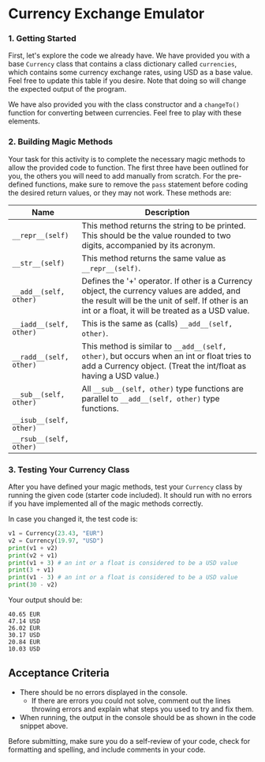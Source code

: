 # Currency Exchange Emulator

### 1. Getting Started

First, let's explore the code we already have. We have provided you with a base `Currency` class that contains a class dictionary called `currencies`, which contains some currency exchange rates, using USD as a base value. Feel free to update this table if you desire. Note that doing so will change the expected output of the program.

We have also provided you with the class constructor and a `changeTo()` function for converting between currencies. Feel free to play with these elements.

### 2. Building Magic Methods

Your task for this activity is to complete the necessary magic methods to allow the provided code to function. The first three have been outlined for you, the others you will need to add manually from scratch. For the pre-defined functions, make sure to remove the `pass` statement before coding the desired return values, or they may not work. These methods are:

|                    Name |                                                                                                                                                                                        Description |
|-------------------------|----------------------------------------------------------------------------------------------------------------------------------------------------------------------------------------------------|
| `__repr__(self)`        | This method returns the string to be printed. This should be the value rounded to two digits, accompanied by its acronym.                                                                          |
| `__str__(self)`         | This method returns the same value as `__repr__(self)`.                                                                                                                                            |
| `__add__(self, other)`  | Defines the '+' operator. If other is a Currency object, the currency values are added, and the result will be the unit of self. If other is an int or a float, it will be treated as a USD value. |
| `__iadd__(self, other)` | This is the same as (calls) `__add__(self, other)`.                                                                                                                                                |
| `__radd__(self, other)` | This method is similar to `__add__(self, other)`, but occurs when an int or float tries to add a Currency object. (Treat the int/float as having a USD value.)                                     |
| `__sub__(self, other)`  | All `__sub__(self, other)` type functions are parallel to `__add__(self, other)` type functions.                                                                                                   |
| `__isub__(self, other)` |                                                                                                                                                                                                    |
| `__rsub__(self, other)` |                                                                                                                                                                                                    |

### 3. Testing Your Currency Class

After you have defined your magic methods, test your `Currency` class by running the given code (starter code included). It should run with no errors if you have implemented all of the magic methods correctly.

In case you changed it, the test code is:

```python
v1 = Currency(23.43, "EUR")
v2 = Currency(19.97, "USD")
print(v1 + v2)
print(v2 + v1)
print(v1 + 3) # an int or a float is considered to be a USD value
print(3 + v1)
print(v1 - 3) # an int or a float is considered to be a USD value
print(30 - v2) 
```

Your output should be:

```text
40.65 EUR
47.14 USD
26.02 EUR
30.17 USD
20.84 EUR
10.03 USD
```
## Acceptance Criteria

- There should be no errors displayed in the console.
  - If there are errors you could not solve, comment out the lines throwing errors and explain what steps you used to try and fix them.
- When running, the output in the console should be as shown in the code snippet above.

Before submitting, make sure you do a self-review of your code, check for formatting and spelling, and include comments in your code.

